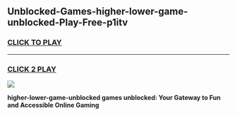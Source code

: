 
## Unblocked-Games-higher-lower-game-unblocked-Play-Free-p1itv
<h3>
<a href="https://premium76.site?title=higher-lower-game-unblocked&ref=10A">CLICK TO PLAY</a></h3>
<hr>

<h3>
<a href="https://premium76.site?title=higher-lower-game-unblocked&ref=10A">CLICK 2 PLAY</a>
  
</h3>

<a href="https://premium76.site?title=higher-lower-game-unblocked&ref=10A"><img src="https://clearcache.store/games.png"></a>


**higher-lower-game-unblocked games unblocked: Your Gateway to Fun and Accessible Online Gaming**
